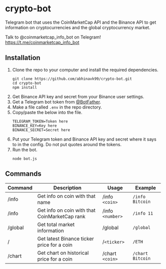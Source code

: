 # crypto-bot

Telegram bot that uses the CoinMarketCap API and the Binance API to get information on cryptocurrencies and the global cryptocurrency market.

Talk to @coinmarketcap_info_bot on Telegram! <https://t.me/coinmarketcap_info_bot>

## Installation
1. Clone the repo to your computer and install the required dependencies.
    ```console
    git clone https://github.com/abhinavk99/crypto-bot.git
    cd crypto-bot
    npm install
    ```
2. Get Binance API key and secret from your Binance user settings.
3. Get a Telegram bot token from [@BotFather](https://t.me/BotFather).
4. Make a file called `.env` in the repo directory.
5. Copy/paste the below into the file.
    ```
    TELEGRAM_TOKEN=Token here
    BINANCE_KEY=Key here
    BINANCE_SECRET=Secret here
    ```
6. Put your Telegram token and Binance API key and secret where it says to in the config. Do not put quotes around the tokens.
7. Run the bot.
    ```console
    node bot.js
    ```

## Commands
| Command | Description | Usage | Example |
| --- | --- | --- | --- |
| /info | Get info on coin with that name | /info `<coin>` | `/info Bitcoin` |
| /info | Get info on coin with that CoinMarketCap rank | /info `<number>` | `/info 11` |
| /global | Get total market information | /global | `/global` |
| / | Get latest Binance ticker price for a coin | /`<ticker>` | `/ETH` |
| /chart | Get chart on historical price for a coin | /chart `<coin>` | `/chart Bitcoin` |
